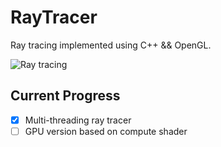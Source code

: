 # RayTracer

Ray tracing implemented using C++ && OpenGL.

![Ray tracing](http://github.com/cxcscut/RayTracer/img/effect.bmp)

## Current Progress

- [x] Multi-threading ray tracer
- [ ] GPU version based on compute shader
